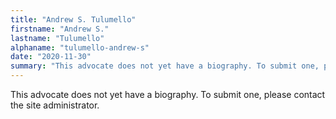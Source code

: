 ```yaml
---
title: "Andrew S. Tulumello"
firstname: "Andrew S."
lastname: "Tulumello"
alphaname: "tulumello-andrew-s"
date: "2020-11-30"
summary: "This advocate does not yet have a biography. To submit one, please contact the site administrator."
---
```

This advocate does not yet have a biography. To submit one, please contact the site administrator.

